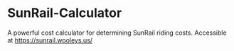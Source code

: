 SunRail-Calculator
==================

A powerful cost calculator for determining SunRail riding costs. Accessible at https://sunrail.wooleys.us/
